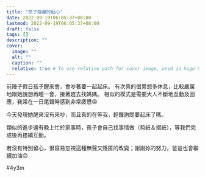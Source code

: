 ```yaml
---
title: "孩子隱藏的貼心"
date: 2022-09-19T06:05:37+08:00
lastmod: 2022-09-19T06:05:37+08:00
draft: false
tags: []
description: ""
cover:
  image: ""
  alt: ""
  caption: ""
  relative: true # To use relative path for cover image, used in hugo Page-bundles
---
```

前陣子假日孩子醒來會，會吵著要一起起床。
有次真的很累想多休息，比較嚴厲地跟她說想再睡一會，接著趕去找媽媽。
相似的模式是需要大人不斷地互動及回應，我常在一日尾聲時感到非常疲憊😣

今天發現她醒來沒有來吵，而且真的在等我，輕聲詢問要起床了嗎。

類似的進步還有晚上忙於家事時，孩子會自己找事情做（剪紙＆摺紙），等我們完成後再接續互動。

若沒有特別留心，很容易忽視這種無聲又隱匿的改變；謝謝妳的努力，爸爸也會繼續加油😊

#4y3m
